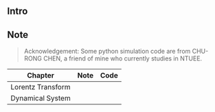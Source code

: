 ## Intro


## Note
> Acknowledgement: Some python simulation code are from CHU-RONG CHEN, a friend of mine who currently studies in NTUEE.

|Chapter|Note|Code|
|-|-|-|
|Lorentz Transform|||
|Dynamical System|

